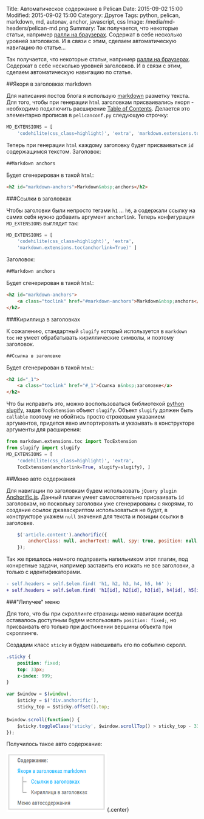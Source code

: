 Title: Автоматическое содержание в Pelican
Date: 2015-09-02 15:00
Modified: 2015-09-02 15:00
Category: Другое
Tags: python, pelican, markdown, md, autonav, anchor, javascript, css
Image: /media/md-headers/pelican-md.png
Summary:
    Так получается, что некоторые статьи, например
    [ралли на браузерах](|filename|/python-browsers.md).
    Содержат в себе несколько уровней заголовков. И в связи с этим,
    сделаем автоматическую навигацию по статье...

Так получается, что некоторые статьи, например
[ралли на браузерах](|filename|/python-browsers.md). Содержат в себе несколько
уровней заголовков. И в связи с этим, сделаем автоматическую навигацию
по статье.

##Якоря в заголовках markdown

Для написания постов блога я использую 
[markdown](http://daringfireball.net/projects/markdown/) разметку текста.
Для того, чтобы при генерации `html` заголовкам присваивались якоря - необходимо
подключить расширение
[Table of Contents](https://pythonhosted.org/Markdown/extensions/toc.html).
Делается это элементарно прописав в `pelicanconf.py` следующую строчку:

```python
MD_EXTENSIONS = [
    'codehilite(css_class=highlight)', 'extra', 'markdown.extensions.toc' ]
```

Теперь при генерации `html` каждому заголовку будет присваиваться `id`
содержащимся текстом. Заголовок:

```Markdown
##Markdown anchors
```

Будет сгенерирован в такой `html`:

```html
<h2 id="markdown-anchors">Markdown&nbsp;anchors</h2>
```

###Ссылки в заголовках

Чтобы заголовки были непросто тегами `h1` ... `h6`, а содержали ссылку на
самих себя нужно добавить аргумент `anchorlink`. Теперь конфигурация
`MD_EXTENSIONS` выглядит так:

```python
MD_EXTENSIONS = [
    'codehilite(css_class=highlight)', 'extra',
    'markdown.extensions.toc(anchorlink=True)' ]
```

Заголовок:

```Markdown
##Markdown anchors
```

Будет сгенерирован в такой `html`:

```html
<h2 id="markdown-anchors">
    <a class="toclink" href="#markdown-anchors">Markdown&nbsp;anchors</a>
</h2>
```

###Кириллица в заголовках

К сожалению, стандартный `slugify` который используется в `markdown toc` не
умеет обрабатывать кириллические символы, и поэтому заголовок.

```Markdown
##Ссылка в заголовке
```

Будет сгенерирован в такой `html`:

```html
<h2 id="_1">
    <a class="toclink" href="#_1">Ссылка в&nbsp;заголовке</a>
</h2>
```

Что бы исправить это, можно воспользоваться библиотекой
[python slugify](https://pypi.python.org/pypi/python-slugify), задав
`TocExtension` объект `slugify`. Объект `slugify` должен быть `callable`
поэтому не обойтись просто строковым указанием аргументов, придется явно
импортировать и указывать в конструкторе аргументы для расширения:

```python
from markdown.extensions.toc import TocExtension
from slugify import slugify
MD_EXTENSIONS = [
    'codehilite(css_class=highlight)', 'extra',
    TocExtension(anchorlink=True, slugify=slugify), ]
```

##Меню авто содержания

Для навигации по заголовкам будем использовать `jQuery plugin`
[Anchorific.js](http://renaysha.me/anchorific-js/). Данный плагин умеет
самостоятельно присваивать `id` заголовкам, но поскольку заголовки уже
сгенерированы с якорями, то создание ссылок джаваскриптом использоваться
не будет, в конструкторе укажем `null` значения для текста и позиции ссылки
в заголовке.

```javascript
    $('article.content').anchorific({
        anchorClass: null, anchorText: null, spy: true, position: null, anchor: null,
    });
```

Так же пришлось немного подправить напильником этот плагин, под конкретные задачи,
например заставить его искать не все заголовки, а только с идентификаторами.

```diff
- self.headers = self.$elem.find( 'h1, h2, h3, h4, h5, h6' );
+ self.headers = self.$elem.find( 'h1[id], h2[id], h3[id], h4[id], h5[id], h6[id]' );
```

###"Липучее" меню

Для того, что бы при скроллинге страницы меню навигации всегда оставалось
доступным будем использовать `position: fixed;`, но присваивать его только
при достижении вершины объекта при скроллинге.

Создадим класс `sticky` и будем навешивать его по событию скролл.

```css
.sticky {
    position: fixed;
    top: 33px;
    z-index: 999;
}
```

```javascript
var $window = $(window),
    $sticky = $('div.anchorific'),
    sticky_top = $sticky.offset().top;

$window.scroll(function() {
    $sticky.toggleClass('sticky', $window.scrollTop() > sticky_top - 33);
});
```

Получилось такое авто содержание:

![nav](/media/md-headers/nav.png){.center}
